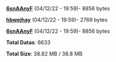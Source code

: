 [**6snAAnyF**](/data/6snAAnyF.txt) (04/12/22 - 19:59)- 8856 bytes

[**hbwejhay**](/data/hbwejhay.txt) (04/12/22 - 19:59)- 2769 bytes

[**6snAAnyF**](/data/6snAAnyF.txt) (04/12/22 - 19:59)- 8856 bytes

**Total Datas**: 6633

**Total Size**: 38.82 MB / 38.8 MB
